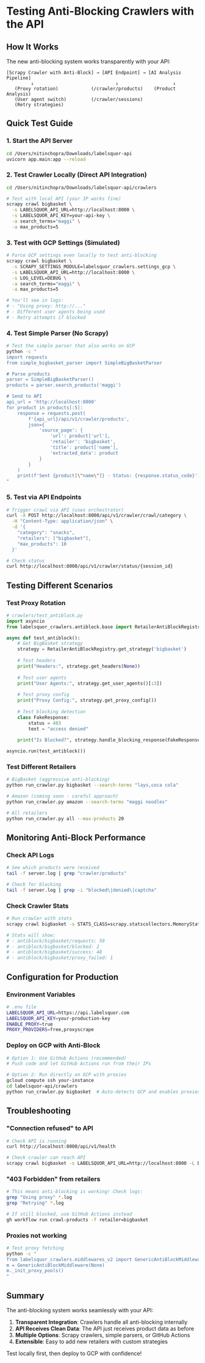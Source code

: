 # Testing Anti-Blocking Crawlers with the API

## How It Works

The new anti-blocking system works transparently with your API:

```
[Scrapy Crawler with Anti-Block] → [API Endpoint] → [AI Analysis Pipeline]
         ↓                              ↓                    ↓
   (Proxy rotation)            (/crawler/products)    (Product Analysis)
   (User agent switch)         (/crawler/sessions)
   (Retry strategies)
```

## Quick Test Guide

### 1. Start the API Server

```bash
cd /Users/nitinchopra/Downloads/labelsquor-api
uvicorn app.main:app --reload
```

### 2. Test Crawler Locally (Direct API Integration)

```bash
cd /Users/nitinchopra/Downloads/labelsquor-api/crawlers

# Test with local API (your IP works fine)
scrapy crawl bigbasket \
  -s LABELSQUOR_API_URL=http://localhost:8000 \
  -s LABELSQUOR_API_KEY=your-api-key \
  -a search_terms="maggi" \
  -a max_products=5
```

### 3. Test with GCP Settings (Simulated)

```bash
# Force GCP settings even locally to test anti-blocking
scrapy crawl bigbasket \
  -s SCRAPY_SETTINGS_MODULE=labelsquor_crawlers.settings_gcp \
  -s LABELSQUOR_API_URL=http://localhost:8000 \
  -s LOG_LEVEL=DEBUG \
  -a search_terms="maggi" \
  -a max_products=5

# You'll see in logs:
# - "Using proxy: http://..."
# - Different user agents being used
# - Retry attempts if blocked
```

### 4. Test Simple Parser (No Scrapy)

```bash
# Test the simple parser that also works on GCP
python -c "
import requests
from simple_bigbasket_parser import SimpleBigBasketParser

# Parse products
parser = SimpleBigBasketParser()
products = parser.search_products('maggi')

# Send to API
api_url = 'http://localhost:8000'
for product in products[:5]:
    response = requests.post(
        f'{api_url}/api/v1/crawler/products',
        json={
            'source_page': {
                'url': product['url'],
                'retailer': 'bigbasket',
                'title': product['name'],
                'extracted_data': product
            }
        }
    )
    print(f'Sent {product[\"name\"]} - Status: {response.status_code}')
"
```

### 5. Test via API Endpoints

```bash
# Trigger crawl via API (uses orchestrator)
curl -X POST http://localhost:8000/api/v1/crawler/crawl/category \
  -H "Content-Type: application/json" \
  -d '{
    "category": "snacks",
    "retailers": ["bigbasket"],
    "max_products": 10
  }'

# Check status
curl http://localhost:8000/api/v1/crawler/status/{session_id}
```

## Testing Different Scenarios

### Test Proxy Rotation

```python
# crawlers/test_antiblock.py
import asyncio
from labelsquor_crawlers.antiblock.base import RetailerAntiBlockRegistry

async def test_antiblock():
    # Get BigBasket strategy
    strategy = RetailerAntiBlockRegistry.get_strategy('bigbasket')
    
    # Test headers
    print("Headers:", strategy.get_headers(None))
    
    # Test user agents
    print("User Agents:", strategy.get_user_agents()[:3])
    
    # Test proxy config
    print("Proxy Config:", strategy.get_proxy_config())
    
    # Test blocking detection
    class FakeResponse:
        status = 403
        text = "access denied"
    
    print("Is Blocked?", strategy.handle_blocking_response(FakeResponse()))

asyncio.run(test_antiblock())
```

### Test Different Retailers

```bash
# BigBasket (aggressive anti-blocking)
python run_crawler.py bigbasket --search-terms "lays,coca cola"

# Amazon (coming soon - careful approach)
python run_crawler.py amazon --search-terms "maggi noodles"

# All retailers
python run_crawler.py all --max-products 20
```

## Monitoring Anti-Block Performance

### Check API Logs

```bash
# See which products were received
tail -f server.log | grep "crawler/products"

# Check for blocking
tail -f server.log | grep -i "blocked\|denied\|captcha"
```

### Check Crawler Stats

```bash
# Run crawler with stats
scrapy crawl bigbasket -s STATS_CLASS=scrapy.statscollectors.MemoryStatsCollector

# Stats will show:
# - antiblock/bigbasket/requests: 50
# - antiblock/bigbasket/blocked: 2
# - antiblock/bigbasket/success: 48
# - antiblock/bigbasket/proxy_failed: 1
```

## Configuration for Production

### Environment Variables

```bash
# .env file
LABELSQUOR_API_URL=https://api.labelsquor.com
LABELSQUOR_API_KEY=your-production-key
ENABLE_PROXY=true
PROXY_PROVIDERS=free,proxyscrape
```

### Deploy on GCP with Anti-Block

```bash
# Option 1: Use GitHub Actions (recommended)
# Push code and let GitHub Actions run from their IPs

# Option 2: Run directly on GCP with proxies
gcloud compute ssh your-instance
cd labelsquor-api/crawlers
python run_crawler.py bigbasket  # Auto-detects GCP and enables proxies
```

## Troubleshooting

### "Connection refused" to API

```bash
# Check API is running
curl http://localhost:8000/api/v1/health

# Check crawler can reach API
scrapy crawl bigbasket -s LABELSQUOR_API_URL=http://localhost:8000 -L DEBUG
```

### "403 Forbidden" from retailers

```bash
# This means anti-blocking is working! Check logs:
grep "Using proxy" *.log
grep "Retrying" *.log

# If still blocked, use GitHub Actions instead
gh workflow run crawl-products -f retailer=bigbasket
```

### Proxies not working

```bash
# Test proxy fetching
python -c "
from labelsquor_crawlers.middlewares_v2 import GenericAntiBlockMiddleware
m = GenericAntiBlockMiddleware(None)
m._init_proxy_pools()
"
```

## Summary

The anti-blocking system works seamlessly with your API:

1. **Transparent Integration**: Crawlers handle all anti-blocking internally
2. **API Receives Clean Data**: The API just receives product data as before
3. **Multiple Options**: Scrapy crawlers, simple parsers, or GitHub Actions
4. **Extensible**: Easy to add new retailers with custom strategies

Test locally first, then deploy to GCP with confidence!
